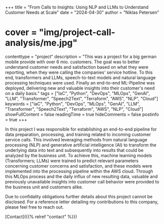 +++
title = "From Calls to Insights: Using NLP and LLMs to Understand Customer Needs at Scale"
date = "2024-04-30"
author = "Niklas Petersen"
# cover = "img/project-call-analysis/me.jpg"
contenttype = "project"
description = "This was a project for a big german mobile provide with over 6 mio. customers. The goal was to better understand customer needs and satisfaction based on what they were reporting, when they were calling the companies' service hotline. To this end, transformers and LLMs, speech-to-text models and natural language processing techniques were used. Finally an end-to-end ML-Pipeline was deployed, delivering new and valuable insights into their customer's need on a daily basis."
tags = ["IaC", "Python", "DevOps", "MLOps", "GenAI", "LLM", "Transformer", "Speech2Text", "Terraform", "AWS", "NLP", "Cloud"]
keywords = ["IaC", "Python", "DevOps", "MLOps", "GenAI", "LLM", "Transformer", "Speech2Text", "Terraform", "AWS", "NLP", "Cloud"]
showFullContent = false
readingTime = true
hideComments = false
postinfo = true
+++

In this project I was responsible for establishing an end-to-end pipeline for data preparation, processing, and training related to incoming customer service calls. This involved leveraging methods from natural language processing (NLP) and generative artificial intelligence (AI) to transform the underlying data into text and subsequently into results that could be analyzed by the business unit. To achieve this, machine learning models (Transformers; LLMs) were trained to predict relevant parameters concerning customer concerns and satisfaction, and these models were implemented into the processing pipeline within the AWS cloud. Through this MLOps process and the daily influx of new resulting data, valuable and previously unavailable insights into customer call behavior were provided to the business unit and customers alike.

Due to confidality obligations further details about this project cannot be disclosed.
For a reference letter detailing my contributions to this company, please feel free to reach out.

[Contact]({{% relref "contact" %}})